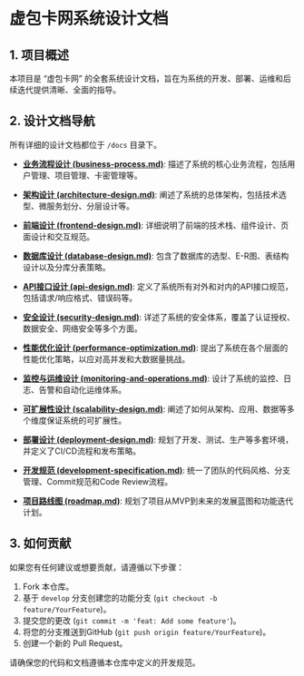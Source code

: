 # 虚包卡网系统设计文档

## 1. 项目概述

本项目是 “虚包卡网” 的全套系统设计文档，旨在为系统的开发、部署、运维和后续迭代提供清晰、全面的指导。

## 2. 设计文档导航

所有详细的设计文档都位于 `/docs` 目录下。

- **[业务流程设计 (business-process.md)](./docs/business-process.md)**: 描述了系统的核心业务流程，包括用户管理、项目管理、卡密管理等。

- **[架构设计 (architecture-design.md)](./docs/architecture-design.md)**: 阐述了系统的总体架构，包括技术选型、微服务划分、分层设计等。

- **[前端设计 (frontend-design.md)](./docs/frontend-design.md)**: 详细说明了前端的技术栈、组件设计、页面设计和交互规范。

- **[数据库设计 (database-design.md)](./docs/database-design.md)**: 包含了数据库的选型、E-R图、表结构设计以及分库分表策略。

- **[API接口设计 (api-design.md)](./docs/api-design.md)**: 定义了系统所有对外和对内的API接口规范，包括请求/响应格式、错误码等。

- **[安全设计 (security-design.md)](./docs/security-design.md)**: 详述了系统的安全体系，覆盖了认证授权、数据安全、网络安全等多个方面。

- **[性能优化设计 (performance-optimization.md)](./docs/performance-optimization.md)**: 提出了系统在各个层面的性能优化策略，以应对高并发和大数据量挑战。

- **[监控与运维设计 (monitoring-and-operations.md)](./docs/monitoring-and-operations.md)**: 设计了系统的监控、日志、告警和自动化运维体系。

- **[可扩展性设计 (scalability-design.md)](./docs/scalability-design.md)**: 阐述了如何从架构、应用、数据等多个维度保证系统的可扩展性。

- **[部署设计 (deployment-design.md)](./docs/deployment-design.md)**: 规划了开发、测试、生产等多套环境，并定义了CI/CD流程和发布策略。

- **[开发规范 (development-specification.md)](./docs/development-specification.md)**: 统一了团队的代码风格、分支管理、Commit规范和Code Review流程。

- **[项目路线图 (roadmap.md)](./docs/roadmap.md)**: 规划了项目从MVP到未来的发展蓝图和功能迭代计划。

## 3. 如何贡献

如果您有任何建议或想要贡献，请遵循以下步骤：

1.  Fork 本仓库。
2.  基于 `develop` 分支创建您的功能分支 (`git checkout -b feature/YourFeature`)。
3.  提交您的更改 (`git commit -m 'feat: Add some feature'`)。
4.  将您的分支推送到GitHub (`git push origin feature/YourFeature`)。
5.  创建一个新的 Pull Request。

请确保您的代码和文档遵循本仓库中定义的开发规范。
